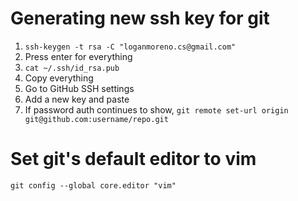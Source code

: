 # Generating new ssh key for git
1. ```ssh-keygen -t rsa -C "loganmoreno.cs@gmail.com"```
2. Press enter for everything
3. ```cat ~/.ssh/id_rsa.pub```
4. Copy everything
5. Go to GitHub SSH settings
6. Add a new key and paste
7. If password auth continues to show, ```git remote set-url origin git@github.com:username/repo.git```

# Set git's default editor to vim
```git config --global core.editor "vim"```

